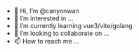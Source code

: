 - 👋 Hi, I’m @canyonwan
- 👀 I’m interested in ...
- 🌱 I’m currently learning vue3/vite/golang
- 💞️ I’m looking to collaborate on ...
- 📫 How to reach me ...

<!---
canyonwan/canyonwan is a ✨ special ✨ repository because its `README.md` (this file) appears on your GitHub profile.
You can click the Preview link to take a look at your changes.
--->
